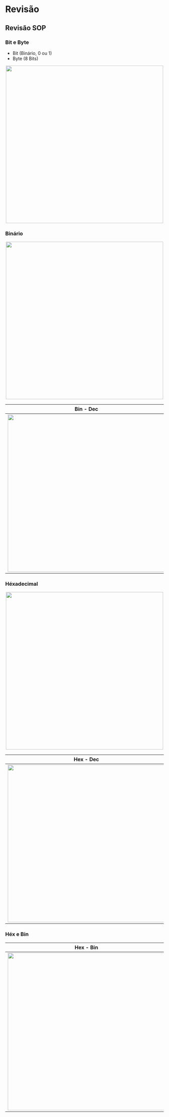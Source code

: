 # Revisão
## Revisão SOP
### Bit e Byte
- Bit (Binário, 0 ou 1)
- Byte (8 Bits)
<p align="center">
<img src="https://networkencyclopedia.com/wp-content/uploads/2023/06/Relationship-between-Bits-and-Bytes-1024x576.webp" style="width:500px">
</p>

### Binário
<p align="center">
<img src="https://www.cadcobol.com.br/mecaweb_conv_bh.png" style="width:500px">
</p>

|Bin - Dec | Dec - Bin|
|-|:-:|
| <img src="https://lh3.googleusercontent.com/proxy/BodhL-bjGF_lP8mcsmVxWB7h2KcPlTMtax6x75lWfNcNAtCeGmkIdg2BDDq8TT0ShhN_axTb-EpTiL7h8SPjyh72kXKS-jkUSKd6zXyKGtri9BRMA9ynWrfmYDSnYKBIdAS_H-ZfXLU4B04PI9G3ezxDmjgqB3gElZ0QB7kHRVw8d7u4" style="width:500px">| <img src="https://opiratadigital.files.wordpress.com/2014/04/divisao2.png" style="width:500px">|

### Héxadecimal
<p align="center">
<img src="https://www.cadcobol.com.br/mecaweb_num_hex_2.png" style="width:500px">
</p>

|Hex - Dec | Dec - Hex|
|-|:-:|
| <img src="https://mathmonks.com/wp-content/uploads/2022/08/Hexadecimal-to-Decimal.jpg" style="width:500px">| <img src="https://www.cadcobol.com.br/mecaweb_conv_dh_1.png" style="width:500px">|

### Héx e Bin

|Hex - Bin | Bin - Hex|
|-|:-:|
| <img src="https://pt.convertbinary.com/wp-content/uploads/hexadecimal-para-binario-passo-3-1.png" style="width:500px">| <img src="https://pt.convertbinary.com/wp-content/uploads/converta-binario-para-hexadecimal-5.png" style="width:500px">|

